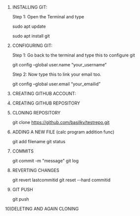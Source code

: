 1) INSTALLING GIT:

    Step 1: Open the Terminal and  type  
     
     sudo apt update
     
     sudo apt install git

2) CONFIGURING GIT:

    Step 1: Go back to the terminal and type this to configure git

    git config –global user.name “your_username”

    Step 2: Now type this to link your email too.

    git config –global user.email “your_emailid”
   
3) CREATING GITHUB ACCOUNT:

4) CREATING GITHUB REPOSITORY

5) CLONING REPOSITORY

    git clone https://github.com/basilky/testrepo.git
   
6) ADDING A NEW FILE (calc program addition func)
   
    git add filename
    git status
    
7) COMMITS
    
    git commit -m "message"
    git log
    
8) REVERTING CHANGES
    
    git revert lastcommitid
    git reset --hard commitid
    
9) GIT PUSH

    git push
    
10)DELETING AND AGAIN CLONING
